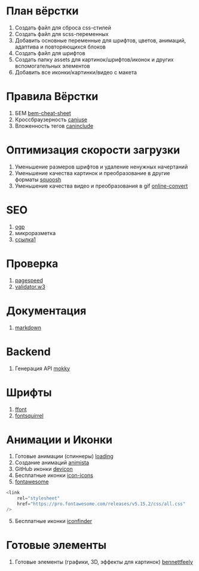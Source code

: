 # План вёрстки

1. Создать файл для сброса css-стилей
2. Создать файл для scss-переменных
3. Добавить основные переменные для шрифтов, цветов, анимаций, адаптива и повторяющихся блоков
4. Создать файл для шрифтов
5. Создать папку assets для картинок/шрифтов/иконок и других вспомогательных элементов
6. Добавить все иконки/картинки/видео с макета

# Правила Вёрстки

1. БЕМ [bem-cheat-sheet](https://bem-cheat-sheet.9elements.com/#card+ii)
2. Кроссбраузерность [caniuse](https://caniuse.com/)
3. Вложенность тегов [caninclude](https://caninclude.glitch.me/)

# Оптимизация скорости загрузки

1. Уменьшение размеров шрифтов и удаление ненужных начертаний
2. Уменьшение качества картинок и преобразование в другие форматы [squoosh](https://squoosh.app/)
3. Уменьшение качества видео и преобразования в gif [online-convert](https://image.online-convert.com/ru/convert-to-gif)

# SEO

1. [ogp](https://ogp.me/)
2. микроразметка
3. [ссылка1](https://www.youtube.com/watch?v=JU79n3yU1aA&ab_channel=UlbiTV)

# Проверка

1. [pagespeed](https://pagespeed.web.dev/)
2. [validator.w3](https://validator.w3.org/)

# Документация

1. [markdown](https://github.com/sandino/Markdown-Cheatsheet/blob/master/README.md)

# Backend

1. Генерация API [mokky](https://mokky.dev/)

# Шрифты
1. [ffont](https://ffont.ru/) 
1. [fontsquirrel](https://www.fontsquirrel.com/) 


# Анимации и Иконки
1. Готовые анимации (спиннеры) [loading](https://loading.io/) 
2. Создание анимаций [animista](https://animista.net/) 
2. GitHub иконки [devicon](https://github.com/devicons/devicon) 
3. Бесплатные иконки [icon-icons](https://icon-icons.com/ru/) 
4. [fontawesome](https://fontawesome.com/) 
```javascript 
<link
    rel="stylesheet"
    href="https://pro.fontawesome.com/releases/v5.15.2/css/all.css"
/>
```
5. Бесплатные иконки [iconfinder](https://www.iconfinder.com/) 


# Готовые элементы
1. Готовые элементы (графики, 3D, эффекты для картинок) [bennettfeely](https://bennettfeely.com/)  